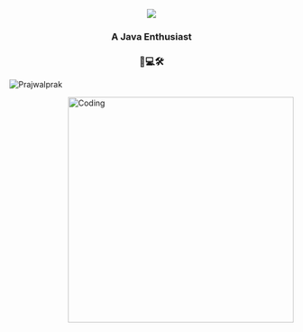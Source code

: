 <p align="center">
<a href="https://git.io/typing-svg">
    <img src="https://readme-typing-svg.herokuapp.com/?lines=Hello+World;+I'm+Prajwal+Naik!;&center=true&size=30">
</a>
</p>
<h3 align="center">A Java Enthusiast</h3>
<h3 align="center">🐞</>💻🛠️</h3>

<p align="left"> <img src="https://komarev.com/ghpvc/?username=Prajwalprak&label=Profile%20views&color=0e75b6&style=flat" alt="Prajwalprak" /> </p>
<img align="right" alt="Coding" width="400" src="https://i.pinimg.com/originals/e8/f4/53/e8f453469a3ec97ecd354df465d73913.gif">

<!--

**Prajwalprak/Prajwalprak** is a ✨ _special_ ✨ repository because its `README.md` (this file) appears on your GitHub profile.

-->

<!--
Here are some ideas to get you started:

- 🔭 I’m currently working on ...
- 🌱 I’m currently learning ...
- 👯 I’m looking to collaborate on ...
- 🤔 I’m looking for help with ...
- 💬 Ask me about ...
- 📫 How to reach me: ...
- 😄 Pronouns: ...
- ⚡ Fun fact: ...
-->
